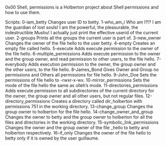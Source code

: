 0x00 Shell, permissions is a Holberton project about Shell permissions and how to use them.

Scripts:
0-iam\_betty	Changes user ID to betty.
1-who\_am\_i	Who am I?!? I am the guardian of lost souls! I am the powerful, the pleasurable, the indestructible Mushu! I actually just print the effective userid of the current user.
2-groups	Prints all the groups the current user is part of.
3-new\_owner	Changes the owner of the file hello to the user betty.
4-empty		Creates an empty file called hello.
5-execute	Adds execute permission to the owner of the file hello.
6-multiple\_permissions	Adds execute permission to the owner and the group owner, and read permission to other users, to the file hello.
7-everybody	Adds execution permission to the owner, the group owner and the other users, to the file hello.
8-James\_Bond	Gives Owner and Group no permissions and Others all permissions for file hello.
9-John\_Doe	Sets the permissions of file hello to -rwxr-x-wx.
10-mirror\_permissions	Sets the mode of the file hello the same as olleh’s mode.
11-directories\_permissions	Adds execute permission to all subdirectories of the current directory for the owner, the group owner and all other users, but not regular files.
12-directory\_permissions	Creates a directory called dir\_holberton with permissions 751 in the working directory.
13-change\_group	Changes the group owner to holberton for the file hello.
14-change\_owner\_and\_group	Changes the owner to betty and the group owner to holberton for all the files and directories in the working directory.
15-symbolic\_link\_permissions	Changes the owner and the group owner of the file \_hello to betty and holberton respectively.
16-if\_only	Changes the owner of the file hello to betty only if it is owned by the user guillaume.
